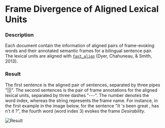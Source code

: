 # Frame Divergence of Aligned Lexical Units

### Description
Each document contain the information of aligned pairs of frame-evoking words and their annotated semantic frames for a bilingual sentence pair. The lexical units are aligned with [`fast_align`](https://github.com/clab/fast_align) (Dyer, Chahuneau, & Smith, 2013). 


### Result
The first sentence is the aligned pair of sentences, separated by three pipes "|||".
The second sentences is the pair of frame annotations for the aligned lexical units, separated by three dashes "---". The number denotes the word index, whereas the string represents the frame name. 
For instance, in the first example in the image below, for the sentence "It 's been great , has n't it ?", the fourth word (word index 3) evokes the frame *Desirability*.

![Result](https://github.com/FrameNetBrasil/webtool/blob/gsoc2020_1/GSoC2020/weekly_reports/assets/result_frame_divergence.png)